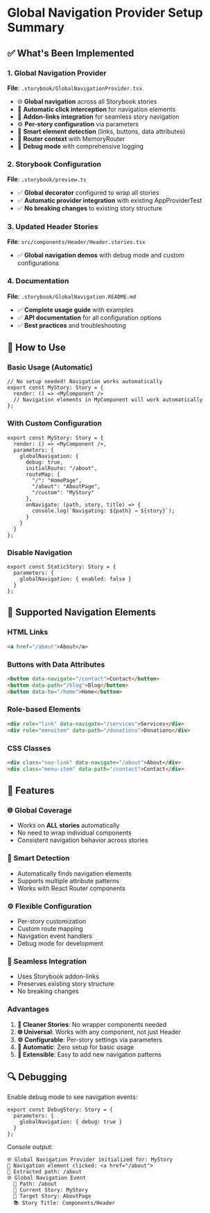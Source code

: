 # Global Navigation Provider Setup Summary

## ✅ What's Been Implemented

### 1. Global Navigation Provider
**File**: `.storybook/GlobalNavigationProvider.tsx`
- 🌐 **Global navigation** across all Storybook stories
- 🚀 **Automatic click interception** for navigation elements
- 🔗 **Addon-links integration** for seamless story navigation
- ⚙️ **Per-story configuration** via parameters
- 🎯 **Smart element detection** (links, buttons, data attributes)
- 🧩 **Router context** with MemoryRouter
- 🐛 **Debug mode** with comprehensive logging

### 2. Storybook Configuration
**File**: `.storybook/preview.ts`
- ✅ **Global decorator** configured to wrap all stories
- ✅ **Automatic provider integration** with existing AppProviderTest
- ✅ **No breaking changes** to existing story structure

### 3. Updated Header Stories
**File**: `src/components/Header/Header.stories.tsx`
- ✅ **Global navigation demos** with debug mode and custom configurations

### 4. Documentation
**File**: `.storybook/GlobalNavigation.README.md`
- ✅ **Complete usage guide** with examples
- ✅ **API documentation** for all configuration options
- ✅ **Best practices** and troubleshooting

## 🎯 How to Use

### Basic Usage (Automatic)
```tsx
// No setup needed! Navigation works automatically
export const MyStory: Story = {
  render: () => <MyComponent />
  // Navigation elements in MyComponent will work automatically
};
```

### With Custom Configuration
```tsx
export const MyStory: Story = {
  render: () => <MyComponent />,
  parameters: {
    globalNavigation: {
      debug: true,
      initialRoute: "/about",
      routeMap: {
        "/": "HomePage",
        "/about": "AboutPage",
        "/custom": "MyStory"
      },
      onNavigate: (path, story, title) => {
        console.log(`Navigating: ${path} → ${story}`);
      }
    }
  }
};
```

### Disable Navigation
```tsx
export const StaticStory: Story = {
  parameters: {
    globalNavigation: { enabled: false }
  }
};
```

## 🔧 Supported Navigation Elements

### HTML Links
```html
<a href="/about">About</a>
```

### Buttons with Data Attributes
```html
<button data-navigate="/contact">Contact</button>
<button data-path="/blog">Blog</button>
<button data-to="/home">Home</button>
```

### Role-based Elements
```html
<div role="link" data-navigate="/services">Services</div>
<div role="menuitem" data-path="/donations">Donations</div>
```

### CSS Classes
```html
<div class="nav-link" data-navigate="/about">About</div>
<div class="menu-item" data-path="/contact">Contact</div>
```

## 🎨 Features

### 🌐 Global Coverage
- Works on **ALL stories** automatically
- No need to wrap individual components
- Consistent navigation behavior across stories

### 🎯 Smart Detection
- Automatically finds navigation elements
- Supports multiple attribute patterns
- Works with React Router components

### ⚙️ Flexible Configuration
- Per-story customization
- Custom route mapping
- Navigation event handlers
- Debug mode for development

### 🔗 Seamless Integration
- Uses Storybook addon-links
- Preserves existing story structure
- No breaking changes



### Advantages
1. **🧹 Cleaner Stories**: No wrapper components needed
2. **🌐 Universal**: Works with any component, not just Header
3. **⚙️ Configurable**: Per-story settings via parameters
4. **🎯 Automatic**: Zero setup for basic usage
5. **🔧 Extensible**: Easy to add new navigation patterns

## 🔍 Debugging

Enable debug mode to see navigation events:

```tsx
export const DebugStory: Story = {
  parameters: {
    globalNavigation: { debug: true }
  }
};
```

Console output:
```
🌐 Global Navigation Provider initialized for: MyStory
🎯 Navigation element clicked: <a href="/about">
📍 Extracted path: /about
🌐 Global Navigation Event
  📍 Path: /about
  📖 Current Story: MyStory
  🎯 Target Story: AboutPage
  📚 Story Title: Components/Header
```
